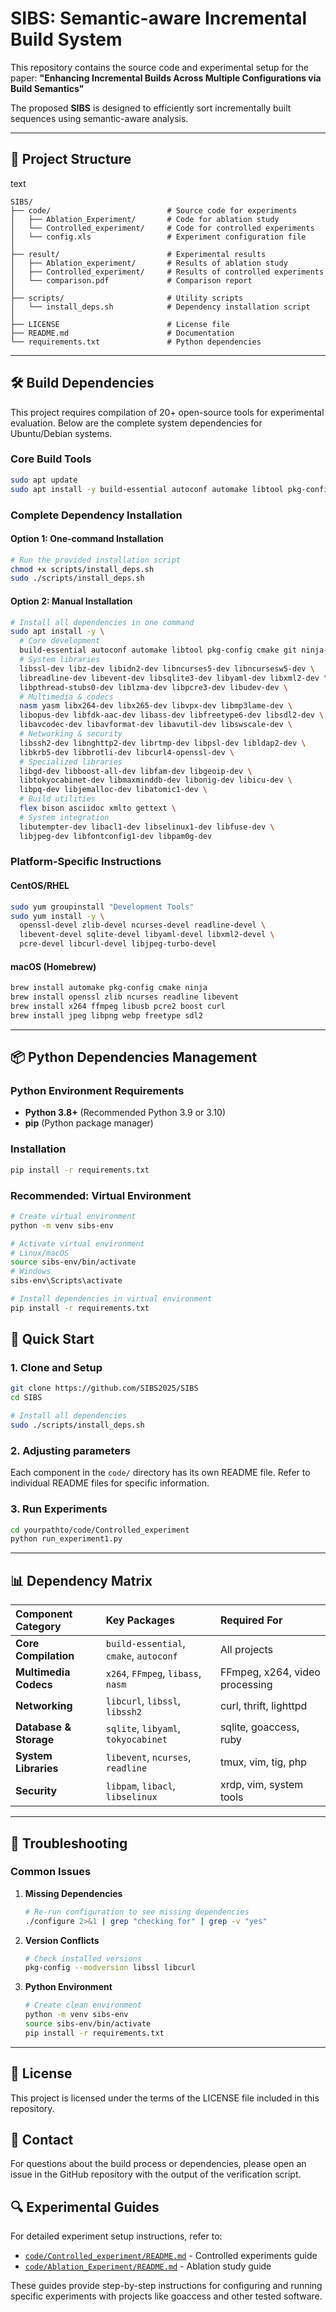 # SIBS: Semantic-aware Incremental Build System

This repository contains the source code and experimental setup for the paper:
**"Enhancing Incremental Builds Across Multiple Configurations via Build Semantics"**

The proposed **SIBS** is designed to efficiently sort incrementally built sequences using semantic-aware analysis.

------

## 📂 Project Structure

text

```
SIBS/
├── code/                          # Source code for experiments
│   ├── Ablation_Experiment/       # Code for ablation study
│   └── Controlled_experiment/     # Code for controlled experiments
│   └── config.xls                 # Experiment configuration file
│
├── result/                        # Experimental results
│   ├── Ablation_experiment/       # Results of ablation study
│   ├── Controlled_experiment/     # Results of controlled experiments
│   └── comparison.pdf             # Comparison report 
│
├── scripts/                       # Utility scripts
│   └── install_deps.sh            # Dependency installation script
│
├── LICENSE                        # License file
├── README.md                      # Documentation
└── requirements.txt               # Python dependencies
```

------

## 🛠️ Build Dependencies

This project requires compilation of 20+ open-source tools for experimental evaluation. Below are the complete system dependencies for Ubuntu/Debian systems.

### Core Build Tools

```bash
sudo apt update
sudo apt install -y build-essential autoconf automake libtool pkg-config cmake git ninja-build
```

### Complete Dependency Installation

#### Option 1: One-command Installation

```bash
# Run the provided installation script
chmod +x scripts/install_deps.sh
sudo ./scripts/install_deps.sh
```

#### Option 2: Manual Installation

```bash
# Install all dependencies in one command
sudo apt install -y \
  # Core development
  build-essential autoconf automake libtool pkg-config cmake git ninja-build \
  # System libraries
  libssl-dev libz-dev libidn2-dev libncurses5-dev libncursesw5-dev \
  libreadline-dev libevent-dev libsqlite3-dev libyaml-dev libxml2-dev \
  libpthread-stubs0-dev liblzma-dev libpcre3-dev libudev-dev \
  # Multimedia & codecs
  nasm yasm libx264-dev libx265-dev libvpx-dev libmp3lame-dev \
  libopus-dev libfdk-aac-dev libass-dev libfreetype6-dev libsdl2-dev \
  libavcodec-dev libavformat-dev libavutil-dev libswscale-dev \
  # Networking & security
  libssh2-dev libnghttp2-dev librtmp-dev libpsl-dev libldap2-dev \
  libkrb5-dev libbrotli-dev libcurl4-openssl-dev \
  # Specialized libraries
  libgd-dev libboost-all-dev libfam-dev libgeoip-dev \
  libtokyocabinet-dev libmaxminddb-dev libonig-dev libicu-dev \
  libpq-dev libjemalloc-dev libatomic1-dev \
  # Build utilities
  flex bison asciidoc xmlto gettext \
  # System integration
  libutempter-dev libacl1-dev libselinux1-dev libfuse-dev \
  libjpeg-dev libfontconfig1-dev libpam0g-dev
```

### Platform-Specific Instructions

#### CentOS/RHEL

```bash
sudo yum groupinstall "Development Tools"
sudo yum install -y \
  openssl-devel zlib-devel ncurses-devel readline-devel \
  libevent-devel sqlite-devel libyaml-devel libxml2-devel \
  pcre-devel libcurl-devel libjpeg-turbo-devel
```

#### macOS (Homebrew)

```bash
brew install automake pkg-config cmake ninja
brew install openssl zlib ncurses readline libevent
brew install x264 ffmpeg libusb pcre2 boost curl
brew install jpeg libpng webp freetype sdl2
```

------

## 📦 Python Dependencies Management

### Python Environment Requirements

- **Python 3.8+** (Recommended Python 3.9 or 3.10)
- **pip** (Python package manager)

### Installation

```bash
pip install -r requirements.txt
```

### Recommended: Virtual Environment

```bash
# Create virtual environment
python -m venv sibs-env

# Activate virtual environment
# Linux/macOS
source sibs-env/bin/activate
# Windows
sibs-env\Scripts\activate

# Install dependencies in virtual environment
pip install -r requirements.txt
```



## 🚀 Quick Start

### 1. Clone and Setup

```bash
git clone https://github.com/SIBS2025/SIBS
cd SIBS

# Install all dependencies
sudo ./scripts/install_deps.sh
```

### 2. Adjusting parameters

Each component in the `code/` directory has its own README file. Refer to individual README files for specific information.

### 3. Run Experiments

```bash
cd yourpathto/code/Controlled_experiment
python run_experiment1.py 
```

------

## 📊 Dependency Matrix

| Component Category     | Key Packages                           | Required For                   |
| :--------------------- | :------------------------------------- | :----------------------------- |
| **Core Compilation**   | `build-essential`, `cmake`, `autoconf` | All projects                   |
| **Multimedia Codecs**  | `x264`, `FFmpeg`, `libass`, `nasm`     | FFmpeg, x264, video processing |
| **Networking**         | `libcurl`, `libssl`, `libssh2`         | curl, thrift, lighttpd         |
| **Database & Storage** | `sqlite`, `libyaml`, `tokyocabinet`    | sqlite, goaccess, ruby         |
| **System Libraries**   | `libevent`, `ncurses`, `readline`      | tmux, vim, tig, php            |
| **Security**           | `libpam`, `libacl`, `libselinux`       | xrdp, vim, system tools        |

------

## 🐛 Troubleshooting

### Common Issues

1. **Missing Dependencies**

   ```bash
   # Re-run configuration to see missing dependencies
   ./configure 2>&1 | grep "checking for" | grep -v "yes"
   ```

2. **Version Conflicts**

   ```bash
   # Check installed versions
   pkg-config --modversion libssl libcurl
   ```

3. **Python Environment**

   ```bash
   # Create clean environment
   python -m venv sibs-env
   source sibs-env/bin/activate
   pip install -r requirements.txt
   ```

------

## 📄 License

This project is licensed under the terms of the LICENSE file included in this repository.

## 📧 Contact

For questions about the build process or dependencies, please open an issue in the GitHub repository with the output of the verification script.

## 🔍 Experimental Guides

For detailed experiment setup instructions, refer to:

- [`code/Controlled_experiment/README.md`](https://code/Controlled_experiment/README.md) - Controlled experiments guide
- [`code/Ablation_Experiment/README.md`](https://code/Ablation_Experiment/README.md) - Ablation study guide

These guides provide step-by-step instructions for configuring and running specific experiments with projects like goaccess and other tested software.